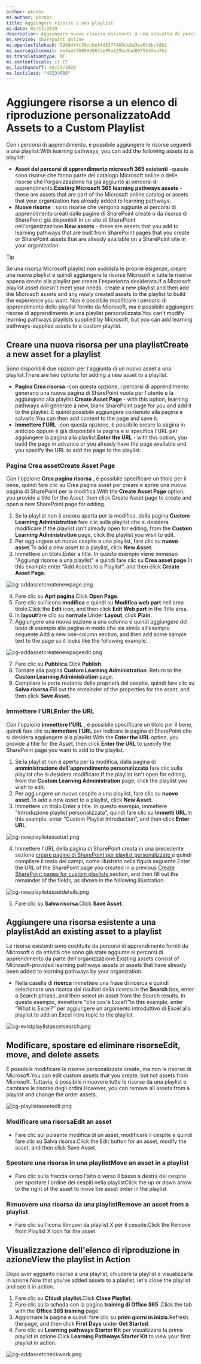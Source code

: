 ```yaml
---
author: pkrebs
ms.author: pkrebs
title: Aggiungere risorse a una playlist
ms.date: 02/17/2019
description: Aggiungere nuove risorse esistenti a una scaletta di percorsi di apprendimento
ms.service: sharepoint online
ms.openlocfilehash: 52684f4c76ecbe54d5377469de6d3ee6fdbcfdb1
ms.sourcegitcommit: ee4aebf60893887ae95a1294a9ad8975539ea762
ms.translationtype: MT
ms.contentlocale: it-IT
ms.lasthandoff: 09/23/2020
ms.locfileid: "48234688"
---
```

# <a name="add-assets-to-a-custom-playlist"></a><span data-ttu-id="22ba3-103">Aggiungere risorse a un elenco di riproduzione personalizzato</span><span class="sxs-lookup"><span data-stu-id="22ba3-103">Add Assets to a Custom Playlist</span></span>

<span data-ttu-id="22ba3-104">Con i percorsi di apprendimento, è possibile aggiungere le risorse seguenti a una playlist:</span><span class="sxs-lookup"><span data-stu-id="22ba3-104">With learning pathways, you can add the following assets to a playlist:</span></span>

- <span data-ttu-id="22ba3-105">**Asset dei percorsi di apprendimento microsoft 365 esistenti** -queste sono risorse che fanno parte del catalogo Microsoft online o delle risorse che l'organizzazione ha già aggiunto ai percorsi di apprendimento.</span><span class="sxs-lookup"><span data-stu-id="22ba3-105">**Existing Microsoft 365 learning pathways assets** - these are assets that are part of the Microsoft online catalog or assets that your organization has already added to learning pathways.</span></span>
- <span data-ttu-id="22ba3-106">**Nuove risorse** : sono risorse che vengono aggiunte ai percorsi di apprendimento creati dalle pagine di SharePoint create o da risorse di SharePoint già disponibili in un sito di SharePoint nell'organizzazione.</span><span class="sxs-lookup"><span data-stu-id="22ba3-106">**New assets** - these are assets that you add to learning pathways that are built from SharePoint pages that you create or SharePoint assets that are already available on a SharePoint site in your organization.</span></span> 

> [!TIP]
> <span data-ttu-id="22ba3-107">Se una risorsa Microsoft playlist non soddisfa le proprie esigenze, creare una nuova playlist e quindi aggiungere le risorse Microsoft e tutte le risorse appena create alla playlist per creare l'esperienza desiderata.</span><span class="sxs-lookup"><span data-stu-id="22ba3-107">If a Microsoft playlist asset doesn't meet your needs, create a new playlist and then add the Microsoft assets and any newly created assets to the playlist to build the experience you want.</span></span> <span data-ttu-id="22ba3-108">Non è possibile modificare i percorsi di apprendimento delle playlist fornite da Microsoft, ma è possibile aggiungere risorse di apprendimento in una playlist personalizzata.</span><span class="sxs-lookup"><span data-stu-id="22ba3-108">You can't modify learning pathways playlists supplied by Microsoft, but you can add learning pathways-supplied assets to a custom playlist.</span></span>   

## <a name="create-a-new-asset-for-a-playlist"></a><span data-ttu-id="22ba3-109">Creare una nuova risorsa per una playlist</span><span class="sxs-lookup"><span data-stu-id="22ba3-109">Create a new asset for a playlist</span></span>

<span data-ttu-id="22ba3-110">Sono disponibili due opzioni per l'aggiunta di un nuovo asset a una playlist.</span><span class="sxs-lookup"><span data-stu-id="22ba3-110">There are two options for adding a new asset to a playlist.</span></span>

- <span data-ttu-id="22ba3-111">**Pagina Crea risorsa** -con questa opzione, i percorsi di apprendimento generano una nuova pagina di SharePoint vuota per l'utente e la aggiungono alla playlist.</span><span class="sxs-lookup"><span data-stu-id="22ba3-111">**Create Asset Page** - with this option, learning pathways will generate a new,  blank SharePoint page for you and add it to the playlist.</span></span> <span data-ttu-id="22ba3-112">È quindi possibile aggiungere contenuto alla pagina e salvarlo.</span><span class="sxs-lookup"><span data-stu-id="22ba3-112">You can then add content to the page and save it.</span></span>  
- <span data-ttu-id="22ba3-113">**Immettere l'URL** -con questa opzione, è possibile creare la pagina in anticipo oppure è già disponibile la pagina e si specifica l'URL per aggiungere la pagina alla playlist.</span><span class="sxs-lookup"><span data-stu-id="22ba3-113">**Enter the URL** - with this option, you build the page in advance or you already have the page available and you specify the URL to add the page to the playlist.</span></span>

### <a name="create-asset-page"></a><span data-ttu-id="22ba3-114">Pagina Crea asset</span><span class="sxs-lookup"><span data-stu-id="22ba3-114">Create Asset Page</span></span> 
<span data-ttu-id="22ba3-115">Con l'opzione **Crea pagina risorsa** , è possibile specificare un titolo per il bene, quindi fare clic su Crea pagina asset per creare e aprire una nuova pagina di SharePoint per la modifica.</span><span class="sxs-lookup"><span data-stu-id="22ba3-115">With the **Create Asset Page** option, you provide a title for the Asset, then click Create Asset page to create and open a new SharePoint page for editing.</span></span> 

1.  <span data-ttu-id="22ba3-116">Se la playlist non è ancora aperta per la modifica, dalla pagina **Custom Learning Administration** fare clic sulla playlist che si desidera modificare.</span><span class="sxs-lookup"><span data-stu-id="22ba3-116">If the playlist isn't already open for editing, from the **Custom Learning Administration** page, click the playlist you wish to edit.</span></span> 
2. <span data-ttu-id="22ba3-117">Per aggiungere un nuovo cespite a una playlist, fare clic su **nuovo asset**.</span><span class="sxs-lookup"><span data-stu-id="22ba3-117">To add a new asset to a playlist, click **New Asset**.</span></span> 
3. <span data-ttu-id="22ba3-118">Immettere un titolo.</span><span class="sxs-lookup"><span data-stu-id="22ba3-118">Enter a title.</span></span> <span data-ttu-id="22ba3-119">In questo esempio viene immesso "Aggiungi risorse a una playlist" e quindi fare clic su **Crea asset page**.</span><span class="sxs-lookup"><span data-stu-id="22ba3-119">In this example enter “Add Assets to a Playlist”, and then click **Create Asset Page**.</span></span>

![cg-addassetcreatenewpage.png](media/cg-addassetcreatenewpage.png)

4. <span data-ttu-id="22ba3-121">Fare clic su **Apri pagina**.</span><span class="sxs-lookup"><span data-stu-id="22ba3-121">Click **Open Page**.</span></span>
5. <span data-ttu-id="22ba3-122">Fare clic sull'icona **modifica** e quindi su **Modifica web part** nell'area titolo.</span><span class="sxs-lookup"><span data-stu-id="22ba3-122">Click the **Edit** icon, and then click **Edit Web part** in the Title area.</span></span>
6. <span data-ttu-id="22ba3-123">In **layout**fare clic su **normale**.</span><span class="sxs-lookup"><span data-stu-id="22ba3-123">Under **Layout**, click **Plain**.</span></span> 
7. <span data-ttu-id="22ba3-124">Aggiungere una nuova sezione a una colonna e quindi aggiungere del testo di esempio alla pagina in modo che sia simile all'esempio seguente.</span><span class="sxs-lookup"><span data-stu-id="22ba3-124">Add a new one-column section, and then add some sample text to the page so it looks like the following example.</span></span> 

![cg-addassetcreatenewpageedit.png](media/cg-addassetcreatenewpageedit.png)

7. <span data-ttu-id="22ba3-126">Fare clic su **Pubblica**.</span><span class="sxs-lookup"><span data-stu-id="22ba3-126">Click **Publish**.</span></span>
8. <span data-ttu-id="22ba3-127">Tornare alla pagina **Custom Learning Administration** .</span><span class="sxs-lookup"><span data-stu-id="22ba3-127">Return to the **Custom Learning Administration** page.</span></span> 
9. <span data-ttu-id="22ba3-128">Compilare la parte restante delle proprietà del cespite, quindi fare clic su **Salva risorsa.**</span><span class="sxs-lookup"><span data-stu-id="22ba3-128">Fill out the remainder of the properties for the asset, and then click **Save Asset.**</span></span>

### <a name="enter-the-url"></a><span data-ttu-id="22ba3-129">Immettere l'URL</span><span class="sxs-lookup"><span data-stu-id="22ba3-129">Enter the URL</span></span>
<span data-ttu-id="22ba3-130">Con l'opzione **immettere l'URL** , è possibile specificare un titolo per il bene, quindi fare clic su **immettere l'URL** per indicare la pagina di SharePoint che si desidera aggiungere alla playlist.</span><span class="sxs-lookup"><span data-stu-id="22ba3-130">With the **Enter the URL** option, you provide a title for the Asset, then click **Enter the URL** to specify the SharePoint page you want to add to the playlist.</span></span> 

1.  <span data-ttu-id="22ba3-131">Se la playlist non è aperta per la modifica, dalla pagina di **amministrazione dell'apprendimento personalizzato** fare clic sulla playlist che si desidera modificare.</span><span class="sxs-lookup"><span data-stu-id="22ba3-131">If the playlist isn't open for editing, from the **Custom Learning Administration** page, click the playlist you wish to edit.</span></span> 
2. <span data-ttu-id="22ba3-132">Per aggiungere un nuovo cespite a una playlist, fare clic su **nuovo asset**.</span><span class="sxs-lookup"><span data-stu-id="22ba3-132">To add a new asset to a playlist, click **New Asset**.</span></span> 
3. <span data-ttu-id="22ba3-133">Immettere un titolo.</span><span class="sxs-lookup"><span data-stu-id="22ba3-133">Enter a title.</span></span> <span data-ttu-id="22ba3-134">In questo esempio, immettere "Introduzione playlist personalizzata", quindi fare clic su **Immetti URL**.</span><span class="sxs-lookup"><span data-stu-id="22ba3-134">In this example, enter “Custom Playlist Introduction”, and then click **Enter URL**.</span></span> 

![cg-newplaylistasseturl.png](media/cg-newplaylistasseturl.png)

4. <span data-ttu-id="22ba3-136">Immettere l'URL della pagina di SharePoint creata in una precedente sezione [creare pagine di SharePoint per playlist personalizzate ](custom_createnewpage.md) e quindi compilare il resto dei campi, come illustrato nella figura seguente.</span><span class="sxs-lookup"><span data-stu-id="22ba3-136">Enter the URL of the SharePoint page you created in a previous [Create SharePoint pages for custom playlists ](custom_createnewpage.md) section, and then fill out the remainder of the fields, as shown in the following illustration.</span></span>

![cg-newplaylistassetdetails.png](media/cg-newplaylistassetdetails.png)

5. <span data-ttu-id="22ba3-138">Fare clic su **Salva risorsa**.</span><span class="sxs-lookup"><span data-stu-id="22ba3-138">Click **Save Asset**.</span></span> 

## <a name="add-an-existing-asset-to-a-playlist"></a><span data-ttu-id="22ba3-139">Aggiungere una risorsa esistente a una playlist</span><span class="sxs-lookup"><span data-stu-id="22ba3-139">Add an existing asset to a playlist</span></span>

<span data-ttu-id="22ba3-140">Le risorse esistenti sono costituite da percorsi di apprendimento forniti da Microsoft o da attività che sono già state aggiunte ai percorsi di apprendimento da parte dell'organizzazione.</span><span class="sxs-lookup"><span data-stu-id="22ba3-140">Existing assets consist of Microsoft-provided learning pathways assets or assets that have already been added to learning pathways by your organization.</span></span> 

- <span data-ttu-id="22ba3-141">Nella casella di **ricerca** immettere una frase di ricerca e quindi selezionare una risorsa dai risultati della ricerca.</span><span class="sxs-lookup"><span data-stu-id="22ba3-141">In the **Search** box, enter a Search phrase, and then select an asset from the Search results.</span></span> <span data-ttu-id="22ba3-142">In questo esempio, immettere "che cos'è Excel?"</span><span class="sxs-lookup"><span data-stu-id="22ba3-142">In this example, enter “What is Excel?”</span></span> <span data-ttu-id="22ba3-143">per aggiungere un argomento introduttivo di Excel alla playlist.</span><span class="sxs-lookup"><span data-stu-id="22ba3-143">to add an Excel intro topic to the playlist.</span></span>

![cg-existplaylistassetsearch.png](media/cg-existplaylistassetsearch.png)

## <a name="edit-move-and-delete-assets"></a><span data-ttu-id="22ba3-145">Modificare, spostare ed eliminare risorse</span><span class="sxs-lookup"><span data-stu-id="22ba3-145">Edit, move, and delete assets</span></span>
<span data-ttu-id="22ba3-146">È possibile modificare le risorse personalizzate create, ma non le risorse di Microsoft.</span><span class="sxs-lookup"><span data-stu-id="22ba3-146">You can edit custom assets that you create, but not assets from Microsoft.</span></span> <span data-ttu-id="22ba3-147">Tuttavia, è possibile rimuovere tutte le risorse da una playlist e cambiare le risorse degli ordini.</span><span class="sxs-lookup"><span data-stu-id="22ba3-147">However, you can remove all assets from a playlist and change the order assets.</span></span> 

![cg-playlistassetedit.png](media/cg-playlistassetedit.png)

### <a name="edit-an-asset"></a><span data-ttu-id="22ba3-149">Modificare una risorsa</span><span class="sxs-lookup"><span data-stu-id="22ba3-149">Edit an asset</span></span>
- <span data-ttu-id="22ba3-150">Fare clic sul pulsante modifica di un asset, modificare il cespite e quindi fare clic su Salva risorsa.</span><span class="sxs-lookup"><span data-stu-id="22ba3-150">Click the Edit button for an asset, modify the asset, and then click Save Asset.</span></span> 

### <a name="move-an-asset-in-a-playlist"></a><span data-ttu-id="22ba3-151">Spostare una risorsa in una playlist</span><span class="sxs-lookup"><span data-stu-id="22ba3-151">Move an asset in a playlist</span></span>
- <span data-ttu-id="22ba3-152">Fare clic sulla freccia verso l'alto o verso il basso a destra del cespite per spostare l'ordine dei cespiti nella playlist</span><span class="sxs-lookup"><span data-stu-id="22ba3-152">Click the up or down arrow to the right of the asset to move the asset order in the playlist</span></span>

### <a name="remove-an-asset-from-a-playlist"></a><span data-ttu-id="22ba3-153">Rimuovere una risorsa da una playlist</span><span class="sxs-lookup"><span data-stu-id="22ba3-153">Remove an asset from a playlist</span></span>
- <span data-ttu-id="22ba3-154">Fare clic sull'icona Rimuovi da playlist X per il cespite.</span><span class="sxs-lookup"><span data-stu-id="22ba3-154">Click the Remove from Playlist X icon for the asset.</span></span> 

## <a name="view-the-playlist-in-action"></a><span data-ttu-id="22ba3-155">Visualizzazione dell'elenco di riproduzione in azione</span><span class="sxs-lookup"><span data-stu-id="22ba3-155">View the playlist in Action</span></span>
<span data-ttu-id="22ba3-156">Dopo aver aggiunto risorse a una playlist, chiudere la playlist e visualizzarla in azione.</span><span class="sxs-lookup"><span data-stu-id="22ba3-156">Now that you've added assets to a playlist, let's close the playlist and see it in action.</span></span> 

1. <span data-ttu-id="22ba3-157">Fare clic su **Chiudi playlist**.</span><span class="sxs-lookup"><span data-stu-id="22ba3-157">Click **Close Playlist**.</span></span>
2. <span data-ttu-id="22ba3-158">Fare clic sulla scheda con la pagina **training di Office 365** .</span><span class="sxs-lookup"><span data-stu-id="22ba3-158">Click the tab with the **Office 365 training** page.</span></span>
3. <span data-ttu-id="22ba3-159">Aggiornare la pagina e quindi fare clic su **primi giorni** **in inizia**.</span><span class="sxs-lookup"><span data-stu-id="22ba3-159">Refresh the page, and then click **First Days** under **Get Started**.</span></span>
4. <span data-ttu-id="22ba3-160">Fare clic su **Learning pathways Starter Kit** per visualizzare la prima playlist in azione.</span><span class="sxs-lookup"><span data-stu-id="22ba3-160">Click **Learning Pathways Starter Kit** to view your first playlist in action.</span></span> 

![cg-addassetcheckwork.png](media/cg-addassetcheckwork.png)